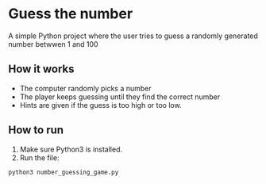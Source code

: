 # Guess the number

A simple Python project where the user tries to guess a randomly generated number betwwen 1 and 100

## How it works
- The computer randomly picks a number
- The player keeps guessing until they find the correct number
- Hints are given if the guess is too high or too low.

## How to run
1. Make sure Python3 is installed.
2. Run the file:
  ```bash
  python3 number_guessing_game.py
  ```                 
